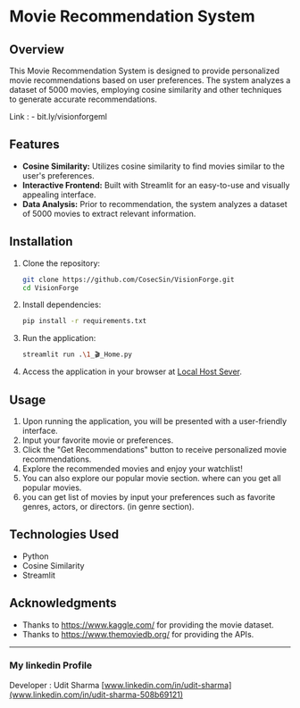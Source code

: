 # Movie Recommendation System

## Overview

This Movie Recommendation System is designed to provide personalized movie recommendations based on user preferences. The system analyzes a dataset of 5000 movies, employing cosine similarity and other techniques to generate accurate recommendations.

Link : - bit.ly/visionforgeml

## Features

- **Cosine Similarity:** Utilizes cosine similarity to find movies similar to the user's preferences.
- **Interactive Frontend:** Built with Streamlit for an easy-to-use and visually appealing interface.
- **Data Analysis:** Prior to recommendation, the system analyzes a dataset of 5000 movies to extract relevant information.

## Installation

1. Clone the repository:

   ```bash
   git clone https://github.com/CosecSin/VisionForge.git
   cd VisionForge
   ```

2. Install dependencies:

   ```bash
   pip install -r requirements.txt
   ```

3. Run the application:

   ```bash
   streamlit run .\1_🎬_Home.py
   ```

4. Access the application in your browser at [Local Host Sever](http://localhost:8504).

## Usage

1. Upon running the application, you will be presented with a user-friendly interface.
2. Input your favorite movie or preferences.
3. Click the "Get Recommendations" button to receive personalized movie recommendations.
4. Explore the recommended movies and enjoy your watchlist!
5. You can also explore our popular movie section. where can you get all popular movies.
6. you can get list of movies by input your preferences such as favorite genres, actors, or directors. (in genre section).

## Technologies Used

- Python
- Cosine Similarity
- Streamlit


## Acknowledgments

- Thanks to https://www.kaggle.com/ for providing the movie dataset.
- Thanks to https://www.themoviedb.org/ for providing the APIs.

---

### My linkedin Profile

Developer : Udit Sharma
[www.linkedin.com/in/udit-sharma](www.linkedin.com/in/udit-sharma-508b69121)

